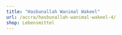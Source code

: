 ```yaml
---
title: "Hasbunallah Wanimal Wakeel"
url: /accra/hasbunallah-wanimal-wakeel-4/
shop: Lebensmittel
---
```

